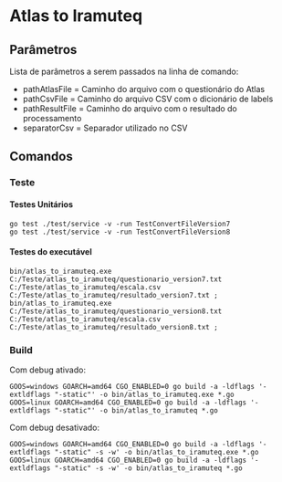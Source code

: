 # Atlas to Iramuteq

## Parâmetros

Lista de parâmetros a serem passados na linha de comando:

* pathAtlasFile = Caminho do arquivo com o questionário do Atlas
* pathCsvFile = Caminho do arquivo CSV com o dicionário de labels
* pathResultFile = Caminho do arquivo com o resultado do processamento
* separatorCsv = Separador utilizado no CSV

## Comandos

### Teste

#### Testes Unitários

```
go test ./test/service -v -run TestConvertFileVersion7
go test ./test/service -v -run TestConvertFileVersion8
```

#### Testes do executável

```
bin/atlas_to_iramuteq.exe C:/Teste/atlas_to_iramuteq/questionario_version7.txt C:/Teste/atlas_to_iramuteq/escala.csv C:/Teste/atlas_to_iramuteq/resultado_version7.txt ;
bin/atlas_to_iramuteq.exe C:/Teste/atlas_to_iramuteq/questionario_version8.txt C:/Teste/atlas_to_iramuteq/escala.csv C:/Teste/atlas_to_iramuteq/resultado_version8.txt ;
```

### Build

Com debug ativado:
```
GOOS=windows GOARCH=amd64 CGO_ENABLED=0 go build -a -ldflags '-extldflags "-static"' -o bin/atlas_to_iramuteq.exe *.go
GOOS=linux GOARCH=amd64 CGO_ENABLED=0 go build -a -ldflags '-extldflags "-static"' -o bin/atlas_to_iramuteq *.go
```

Com debug desativado:
```
GOOS=windows GOARCH=amd64 CGO_ENABLED=0 go build -a -ldflags '-extldflags "-static" -s -w' -o bin/atlas_to_iramuteq.exe *.go
GOOS=linux GOARCH=amd64 CGO_ENABLED=0 go build -a -ldflags '-extldflags "-static" -s -w' -o bin/atlas_to_iramuteq *.go
```